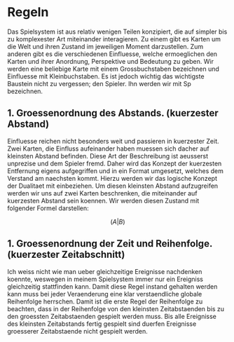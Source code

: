 # Regeln
Das Spielsystem ist aus relativ wenigen Teilen konzipiert, die auf simpler bis zu komplexester Art miteinander interagieren. Zu einem gibt es Karten um die Welt und ihren Zustand im jeweiligen Moment darzustellen. Zum anderen gibt es die verschiedenen Einfluesse, welche ermoeglichen den Karten und ihrer Anordnung, Perspektive und Bedeutung zu geben. Wir werden eine beliebige Karte mit einem Grossbuchstaben bezeichnen und Einfluesse mit Kleinbuchstaben. Es ist jedoch wichtig das wichtigste Baustein nicht zu vergessen; den Spieler. Ihn werden wir mit Sp bezeichnen.
## 1. Groessenordnung des Abstands. (kuerzester Abstand)
Einfluesse reichen nicht besonders weit und passieren in kuerzester Zeit. Zwei Karten, die Einfluss aufeinander haben muessen sich dacher auf kleinsten Abstand befinden. Diese Art der Beschreibung ist aeusserst unprezise und dem Spieler fremd. Daher wird das Konzept der kuerzesten Entfernung eigens aufgegriffen und in ein Format umgesetzt, welches dem Verstand am naechsten kommt. Hierzu werden wir das logische Konzept der Dualitaet mit einbeziehen. Um diesen kleinsten Abstand aufzugreifen werden wir uns auf zwei Karten beschrenken, die miteinander auf kuerzesten Abstand sein koennen. Wir werden diesen Zustand mit folgender Formel darstellen:
```math
( A | B )
```
## 1. Groessenordnung der Zeit und Reihenfolge. (kuerzester Zeitabschnitt)
Ich weiss nicht wie man ueber gleichzeitige Ereignisse nachdenken koennte, weswegen in meinem Spielsystem immer nur ein Ereigniss gleichzeitig stattfinden kann. Damit diese Regel instand gehalten werden kann muss bei jeder Veraenderung eine klar verstaendliche globale Reihenfolge herrschen. Damit ist die erste Regel der Reihenfolge zu beachten, dass in der Reihenfolge von den kleinsten Zeitabstaenden bis zu den groessten Zeitabstaenden gespielt werden muss. Bis alle Ereignisse des kleinsten Zeitabstands fertig gespielt sind duerfen Ereignisse groesserer Zeitabstaende nicht gespielt werden. 